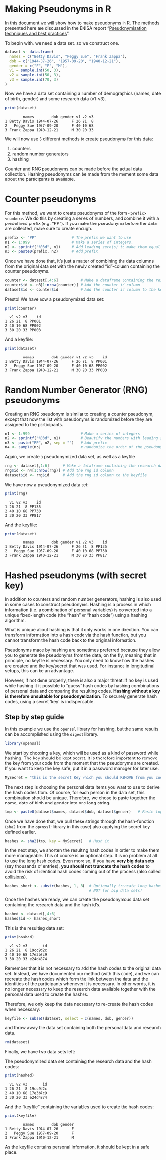 Making Pseudonyms in R
================

In this document we will show how to make pseudonyms in R. The methods
presented here are discussed in the ENISA report “[Pseudonymisation
techniques and best
practices](https://www.enisa.europa.eu/publications/pseudonymisation-techniques-and-best-practices)”.

To begin with, we need a data set, so we construct one.

``` r
dataset <- data.frame(
  names = c("Betty Davis", "Peggy Sue", "Frank Zappa"),
  dob = c("1944-07-26", "1957-09-20", "1940-12-21"),
  gender = c("F", "F", "M"),
  v1 = sample.int(50, 3),
  v2 = sample.int(50, 3),
  v3 = sample.int(70, 3)
) 
```

Now we have a data set containing a number of demographics (names, date
of birth, gender) and some research data (v1-v3).

``` r
print(dataset)
```

            names        dob gender v1 v2 v3
    1 Betty Davis 1944-07-26      F 26 21  8
    2   Peggy Sue 1957-09-20      F 40 10 68
    3 Frank Zappa 1940-12-21      M 30 20 33

We will now use 3 different methods to create pseudonyms for this data:

1.  counters
2.  random number generators
3.  hashing

Counter and RNG pseudonyms can be made before the actual data
collection. Hashing pseudonyms can be made from the moment some data
about the participants is available.

# Counter pseudonyms

For this method, we want to create pseudonyms of the form
`<prefix><number>`. We do this by creating a series of numbers, and
combine it with a predefined prefix (e.g. “PP”). If you make the
pseudonyms before the data are collected, make sure to create enough.

``` r
prefix <- "PP"                # The prefix we want to use 
n1 <- 1:999                   # Make a series of integers. 
n2 <- sprintf("%03d", n1)     # Add leading zero(s) to make them equal length
n3 <- paste0(prefix, n2)      # Add prefix
```

Once we have done that, it’s just a matter of combining the data columns
from the original data set with the newly created “id”-column containing
the counter pseudonyms.

``` r
counter <- dataset[,4:6]          # Make a dataframe containing the research data
counter$id <- n3[1:nrow(counter)] # Add the counter id column
dataset$id <- counter$id          # Add the counter id column to the keyfile
```

Presto! We have now a pseudonymized data set:

``` r
print(counter)
```

      v1 v2 v3    id
    1 26 21  8 PP001
    2 40 10 68 PP002
    3 30 20 33 PP003

And a keyfile:

``` r
print(dataset)
```

            names        dob gender v1 v2 v3    id
    1 Betty Davis 1944-07-26      F 26 21  8 PP001
    2   Peggy Sue 1957-09-20      F 40 10 68 PP002
    3 Frank Zappa 1940-12-21      M 30 20 33 PP003

# Random Number Generator (RNG) pseudonyms

Creating an RNG pseudonym is similar to creating a counter pseudonym,
except that now the list with pseudonyms is randomized before they are
assigned to the participants.

``` r
n1 <- 1:999                       # Make a series of integers
n2 <- sprintf("%03d", n1)         # Beautify the numbers with leading zero
n3 <- paste("PP", n2, sep = "")   # Add prefix
n4 <- sample(n3)                  # Randomize the order of the pseudonyms
```

Again, we create a pseudonymized data set, as well as a keyfile

``` r
rng <- dataset[,4:6]      # Make a dataframe containing the research data
rng$id <- n4[1:nrow(rng)] # Add the rng id column
dataset$id <- rng$id      # Add the rng id column to the keyfile
```

We have now a pseudonymized data set:

``` r
print(rng)
```

      v1 v2 v3    id
    1 26 21  8 PP135
    2 40 10 68 PP730
    3 30 20 33 PP817

And the keyfile:

``` r
print(dataset)
```

            names        dob gender v1 v2 v3    id
    1 Betty Davis 1944-07-26      F 26 21  8 PP135
    2   Peggy Sue 1957-09-20      F 40 10 68 PP730
    3 Frank Zappa 1940-12-21      M 30 20 33 PP817

# Hashed pseudonyms (with secret key)

In addition to counters and random number generators, hashing is also
used in some cases to construct pseudonyms. Hashing is a process in
which information (i.e. a combination of personal variables) is
converted into a unique fixed-length code (the “hash” or “hash code”)
using a hashing algorithm.

What is unique about hashing is that it only works in one direction. You
can transform information into a hash code via the hash function, but
you cannot transform the hash code back to the original information.

Pseudonyms made by hashing are sometimes preferred because they allow
you to generate the pseudonyms from the data, on the fly, meaning that
in principle, no keyfile is necessary. You only need to know how the
hashes are created and the key/secret that was used. For instance in
longitudinal setups, this can be an advantage.

However, if not done properly, there is also a major threat: If no key
is used while hashing it is possible to “guess” hash codes by hashing
combinations of personal data and comparing the resulting codes.
**Hashing without a key is therefore unsuitable for pseudonymization**.
To securely generate hash codes, using a secret ‘key’ is indispensable.

## Step by step guide

In this example we use the `openssl` library for hashing, but the same
results can be accomplished using the `digest` library.

``` r
library(openssl)
```

We start by choosing a key, which will be used as a kind of password
while hashing. The key should be kept secret. It is therefore important
to remove the key from your code from the moment that the pseudonyms are
created. If you want to keep the key safe, put it in a password manager
for later use.

``` r
MySecret = "this is the secret Key which you should REMOVE from you code"
```

The next step is choosing the personal data items you want to use to
derive the hash codes from. Of course, for each person in the data set,
this combination should be unique. Therefore, we chose to paste together
the name, date of birth and gender into one long string.

``` r
tmp <- paste0(dataset$names, dataset$dob, dataset$gender)   # Paste together personal data, create a unique string
```

Once we have done that, we pull these strings through the hash-function
(`sha2` from the `openssl`-library in this case) also applying the
secret key defined earlier.

``` r
hashes <- sha2(tmp, key = MySecret)   # Hash it
```

In the next step, we shorten the resulting hash codes in order to make
them more manageable. This of course is an optional step. It is no
problem at all to use the long hash codes. Even more so, if you have
**very big data sets** (say thousands of entries), **you should not
truncate the hash codes** to avoid the risk of identical hash codes
coming out of the process (also called
[collisions](https://en.wikipedia.org/wiki/Hash_collision)).

``` r
hashes_short <- substr(hashes, 1, 8)  # Optionally truncate long hashes to something more workable. 
                                      # NOT for big data sets! 
```

Once the hashes are ready, we can create the pseudonymous data set
containing the research data and the hash id’s.

``` r
hashed <- dataset[,4:6]
hashed$id <- hashes_short
```

This is the resulting data set:

``` r
print(hashed)
```

      v1 v2 v3       id
    1 26 21  8 19cc9d2c
    2 40 10 68 17e3b7c9
    3 30 20 33 e24d4874

Remember that it is not necessary to add the hash codes to the original
data set. Instead, we have documented our method (with this code), and
we can recreate the hash codes which form the link between the data and
the identities of the participants whenever it is necessary. In other
words, it is no longer necessary to keep the research data available
together with the personal data used to create the hashes.

Therefore, we only keep the data necessary to re-create the hash codes
when necessary:

``` r
keyfile <- subset(dataset, select = c(names, dob, gender))
```

and throw away the data set containing both the personal data and
research data.

``` r
rm(dataset)
```

Finally, we have two data sets left:

The pseudonymized data set containing the research data and the hash
codes:

``` r
print(hashed)
```

      v1 v2 v3       id
    1 26 21  8 19cc9d2c
    2 40 10 68 17e3b7c9
    3 30 20 33 e24d4874

And the “keyfile” containing the variables used to create the hash
codes:

``` r
print(keyfile)
```

            names        dob gender
    1 Betty Davis 1944-07-26      F
    2   Peggy Sue 1957-09-20      F
    3 Frank Zappa 1940-12-21      M

As the keyfile contains personal information, it should be kept in a
safe place.
